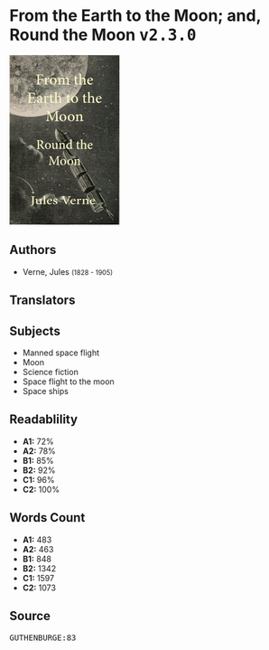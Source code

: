 # From the Earth to the Moon; and, Round the Moon <kbd>v2.3.0</kbd>

![](./cover.medium.jpg "")

## Authors


 - Verne, Jules <small>(1828 - 1905)</small>

## Translators



## Subjects


 - Manned space flight
 - Moon
 - Science fiction
 - Space flight to the moon
 - Space ships

## Readablility


 - **A1:** 72%
 - **A2:** 78%
 - **B1:** 85%
 - **B2:** 92%
 - **C1:** 96%
 - **C2:** 100%

## Words Count


 - **A1:** 483
 - **A2:** 463
 - **B1:** 848
 - **B2:** 1342
 - **C1:** 1597
 - **C2:** 1073

## Source


<kbd>GUTHENBURGE:83</kbd>
